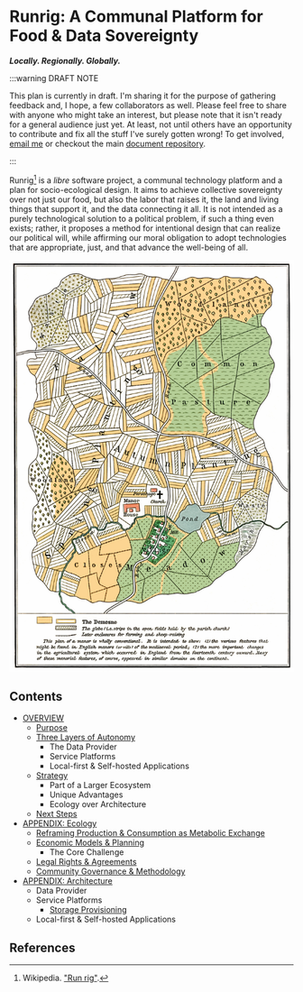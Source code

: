 # Runrig: A Communal Platform for Food & Data Sovereignty
___Locally. Regionally. Globally.___

:::warning DRAFT NOTE

This plan is currently in draft. I'm sharing it for the purpose of gathering feedback and, I hope, a few collaborators as well. Please feel free to share with anyone who might take an interest, but please note that it isn't ready for a general audience just yet. At least, not until others have an opportunity to contribute and fix all the stuff I've surely gotten wrong! To get involved, [email me] or checkout the main [document repository].

:::

Runrig[^wiki] is a _libre_ software project, a communal technology platform and
a plan for socio-ecological design. It aims to achieve collective sovereignty
over not just our food, but also the labor that raises it, the land and living
things that support it, and the data connecting it all. It is not intended as a
purely technological solution to a political problem, if such a thing even
exists; rather, it proposes a method for intentional design that can realize our
political will, while affirming our moral obligation to adopt technologies that
are appropriate, just, and that advance the well-being of all.

![Plan for mediaeval manor](public/Plan_mediaeval_manor.jpg "Early 20th century diagram of a medieval manor, depicting the open-field system as it existed in England around the fourteenth century.")

## Contents
- [OVERVIEW]
  - [Purpose]
  - [Three Layers of Autonomy]
    - The Data Provider
    - Service Platforms
    - Local-first & Self-hosted Applications
  - [Strategy]
    - Part of a Larger Ecosystem
    - Unique Advantages
    - Ecology over Architecture
  - [Next Steps]
- [APPENDIX: Ecology]
  - [Reframing Production & Consumption as Metabolic Exchange]
  - [Economic Models & Planning]
    - The Core Challenge
  - [Legal Rights & Agreements]
  - [Community Governance & Methodology]
- [APPENDIX: Architecture]
  - Data Provider
  - Service Platforms
    - [Storage Provisioning]
  - Local-first & Self-hosted Applications

## References
[^wiki]: Wikipedia. ["Run rig"](https://en.wikipedia.org/wiki/Run_rig).

[email me]: mailto:jamie@jgaehring.com
[document repository]: https://github.com/runrig-coop/draft-proposal
[OVERVIEW]: ./overview.md
[Purpose]: ./overview.md#purpose
[Three Layers of Autonomy]: ./overview.md#three-layers-of-autonomy
[Strategy]: ./overview.md#strategy
[Next Steps]: ./overview.md#next-steps
[APPENDIX: Ecology]: ./ecology.md
[Reframing Production & Consumption as Metabolic Exchange]: ./ecology.md#reframing-production--consumption-as-metabolic-exchange
[Economic Models & Planning]: ./ecology.md#economic-models--planning
[Legal Rights & Agreements]: ./ecology.md#legal-rights--agreements
[Community Governance & Methodology]: ./ecology.md#community-governance--methodology
[APPENDIX: Architecture]: ./architecture.md
[Storage Provisioning]: ./architecture.md#storage-provisioning
